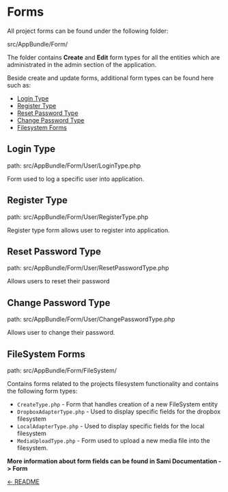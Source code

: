 Forms
=====
All project forms can be found under the following folder:
>
src/AppBundle/Form/
>

The folder contains **Create** and **Edit** form types for all the entities which are administrated in the admin section of the application.

Beside create and update forms, additional form types can be found here such as:

* [Login Type](#login-type)
* [Register Type](#register-type)
* [Reset Password Type](#reset-password-type)
* [Change Password Type](#change-password-type)
* [Filesystem Forms](#filesystem-forms)

## Login Type
>
path: src/AppBundle/Form/User/LoginType.php
>

Form used to log a specific user into application.

## Register Type
>
path: src/AppBundle/Form/User/RegisterType.php
>

Register type form allows user to register into application.

## Reset Password Type
>
path: src/AppBundle/Form/User/ResetPasswordType.php
>

Allows users to reset their password

## Change Password Type
>
path: src/AppBundle/Form/User/ChangePasswordType.php
>

Allows user to change their password.

## FileSystem Forms
>
path: src/AppBundle/Form/FileSystem/
>

Contains forms related to the projects filesystem functionality and contains the following form types:

* ```CreateType.php``` - Form that handles creation of a new FileSystem entity
* ```DropboxAdapterType.php``` - Used to display specific fields for the dropbox filesystem
* ```LocalAdapterType.php``` - Used to display specific fields for the local filesystem
* ```MediaUploadType.php``` - Form used to upload a new media file into the filesystem.


**More information about form fields can be found in Sami Documentation -> Form**

[<- README](README.md)
